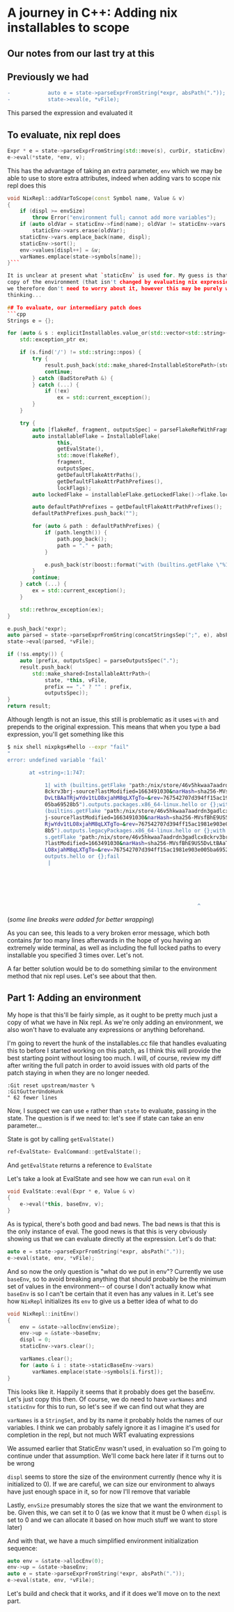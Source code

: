 # A journey in C++: Adding nix installables to scope

## Our notes from our last try at this

## Previously we had

```diff
-            auto e = state->parseExprFromString(*expr, absPath("."));
-            state->eval(e, *vFile);
```

This parsed the expression and evaluated it

## To evaluate, nix repl does

```cpp
Expr * e = state->parseExprFromString(std::move(s), curDir, staticEnv);
e->eval(*state, *env, v);
```

This has the advantage of taking an extra parameter, `env` which we may be able
to use to store extra attributes, indeed when adding vars to scope nix repl does
this

````cpp
void NixRepl::addVarToScope(const Symbol name, Value & v)
{
    if (displ >= envSize)
        throw Error("environment full; cannot add more variables");
    if (auto oldVar = staticEnv->find(name); oldVar != staticEnv->vars.end())
        staticEnv->vars.erase(oldVar);
    staticEnv->vars.emplace_back(name, displ);
    staticEnv->sort();
    env->values[displ++] = &v;
    varNames.emplace(state->symbols[name]);
}```

It is unclear at present what `staticEnv` is used for. My guess is that it's a
copy of the environment (that isn't changed by evaluating nix expressions) and
we therefore don't need to worry about it, however this may be purely wishful
thinking...

## To evaluate, our intermediary patch does
```cpp
Strings e = {};

for (auto & s : explicitInstallables.value_or(std::vector<std::string>())) {
    std::exception_ptr ex;

    if (s.find('/') != std::string::npos) {
        try {
            result.push_back(std::make_shared<InstallableStorePath>(store, store->followLinksToStorePath(s)));
            continue;
        } catch (BadStorePath &) {
        } catch (...) {
            if (!ex)
                ex = std::current_exception();
        }
    }

    try {
        auto [flakeRef, fragment, outputsSpec] = parseFlakeRefWithFragmentAndOutputsSpec(s, absPath("."));
        auto installableFlake = InstallableFlake(
                this,
                getEvalState(),
                std::move(flakeRef),
                fragment,
                outputsSpec,
                getDefaultFlakeAttrPaths(),
                getDefaultFlakeAttrPathPrefixes(),
                lockFlags);
        auto lockedFlake = installableFlake.getLockedFlake()->flake.lockedRef;

        auto defaultPathPrefixes = getDefaultFlakeAttrPathPrefixes();
        defaultPathPrefixes.push_back("");

        for (auto & path : defaultPathPrefixes) {
            if (path.length()) {
                path.pop_back();
                path = "." + path;
            }

            e.push_back(str(boost::format("with (builtins.getFlake \"%1%\").outputs%2%%3% or {}") % lockedFlake.to_string() % path % (fragment != "" ? "." + fragment : "")));
        }
        continue;
    } catch (...) {
        ex = std::current_exception();
    }

    std::rethrow_exception(ex);
}

e.push_back(*expr);
auto parsed = state->parseExprFromString(concatStringsSep(";", e), absPath("."));
state->eval(parsed, *vFile);

if (!ss.empty()) {
    auto [prefix, outputsSpec] = parseOutputsSpec(".");
    result.push_back(
        std::make_shared<InstallableAttrPath>(
            state, *this, vFile,
            prefix == "." ? "" : prefix,
            outputsSpec));
}
return result;
````

Although length is not an issue, this still is problematic as it uses `with` and
prepends to the original expression. This means that when you type a bad
expression, you'll get something like this

```sh
$ nix shell nixpkgs#hello --expr "fail"
"
error: undefined variable 'fail'

       at «string»:1:747:

            1| with (builtins.getFlake "path:/nix/store/46v5hkwaa7aadrdn3gadlcx
            8ckrv3brj-source?lastModified=1663491030&narHash=sha256-MVsfBhE9US5
            DvLtBAaTRjwYdv1tLO8xjahM8qLXTgTo=&rev=767542707d394ff15ac1981e903e0
            05ba69528b5").outputs.packages.x86_64-linux.hello or {};with
            (builtins.getFlake "path:/nix/store/46v5hkwaa7aadrdn3gadlcx8ckrv3br
            j-source?lastModified=1663491030&narHash=sha256-MVsfBhE9US5DvLtBAaT
            RjwYdv1tLO8xjahM8qLXTgTo=&rev=767542707d394ff15ac1981e903e005ba6952
            8b5").outputs.legacyPackages.x86_64-linux.hello or {};with (builtin
            s.getFlake "path:/nix/store/46v5hkwaa7aadrdn3gadlcx8ckrv3brj-source
            ?lastModified=1663491030&narHash=sha256-MVsfBhE9US5DvLtBAaTRjwYdv1t
            LO8xjahM8qLXTgTo=&rev=767542707d394ff15ac1981e903e005ba69528b5").
            outputs.hello or {};fail
             |






                                                             ^
```

(_some line breaks were added for better wrapping_)

As you can see, this leads to a very broken error message, which both contains
_far_ too many lines afterwards in the hope of you having an extremely wide
terminal, as well as including the full locked paths to every installable you
specified 3 times over. Let's not.

A far better solution would be to do something similar to the environment method
that nix repl uses. Let's see about that then.

## Part 1: Adding an environment

My hope is that this'll be fairly simple, as it ought to be pretty much just a
copy of what we have in Nix repl. As we're only adding an environment, we also
won't have to evaluate any expressions or anything beforehand.

I'm going to revert the hunk of the installables.cc file that handles evaluating
this to before I started working on this patch, as I think this will provide the
best starting point without losing too much. I will, of course, review my diff
after writing the full patch in order to avoid issues with old parts of the
patch staying in when they are no longer needed.

```vim
:Git reset upstream/master %
:GitGutterUndoHunk
" 62 fewer lines
```

Now, I suspect we can use `e` rather than `state` to evaluate, passing in the
state. The question is if we need to: let's see if state can take an env
parameter...

State is got by calling `getEvalState()`

```cpp
ref<EvalState> EvalCommand::getEvalState();
```

And `getEvalState` returns a reference to `EvalState`

Let's take a look at EvalState and see how we can run `eval` on it

```cpp
void EvalState::eval(Expr * e, Value & v)
{
    e->eval(*this, baseEnv, v);
}
```

As is typical, there's both good and bad news. The bad news is that this is the
only instance of eval. The good news is that this is very obviously showing us
that we can evaluate directly at the expression. Let's do that:

```cpp
auto e = state->parseExprFromString(*expr, absPath("."));
e->eval(state, env, *vFile);
```

And so now the only question is "what do we put in env"? Currently we use
`baseEnv`, so to avoid breaking anything that should probably be the minimum set
of values in the environment-- of course I don't actually know what `baseEnv` is
so I can't be certain that it even has any values in it. Let's see how `NixRepl`
initializes its `env` to give us a better idea of what to do

```cpp
void NixRepl::initEnv()
{
    env = &state->allocEnv(envSize);
    env->up = &state->baseEnv;
    displ = 0;
    staticEnv->vars.clear();

    varNames.clear();
    for (auto & i : state->staticBaseEnv->vars)
        varNames.emplace(state->symbols[i.first]);
}
```

This looks like it. Happily it seems that it probably does get the baseEnv.
Let's just copy this then. Of course, we do need to have `varNames` and
`staticEnv` for this to run, so let's see if we can find out what they are

`varNames` is a `StringSet`, and by its name it probably holds the names of our
variables. I think we can probably safely ignore it as I imagine it's used for
completion in the repl, but not much WRT evaluating expressions

We assumed earlier that StaticEnv wasn't used, in evaluation so I'm going to
continue under that assumption. We'll come back here later if it turns out to be
wrong

`displ` seems to store the size of the environment currently (hence why it is
initialized to 0). If we are careful, we can size our environment to always have
just enough space in it, so for now I'll remove that variable

Lastly, `envSize` presumably stores the size that we want the environment to be.
Given this, we can set it to 0 (as we know that it must be 0 when `displ` is set
to 0 and we can allocate it based on how much stuff we want to store later)

And with that, we have a much simplified environment initialization sequence:

```cpp
auto env = &state->allocEnv(0);
env->up = &state->baseEnv;
auto e = state->parseExprFromString(*expr, absPath("."));
e->eval(state, env, *vFile);
```

Let's build and check that it works, and if it does we'll move on to the next
part.
